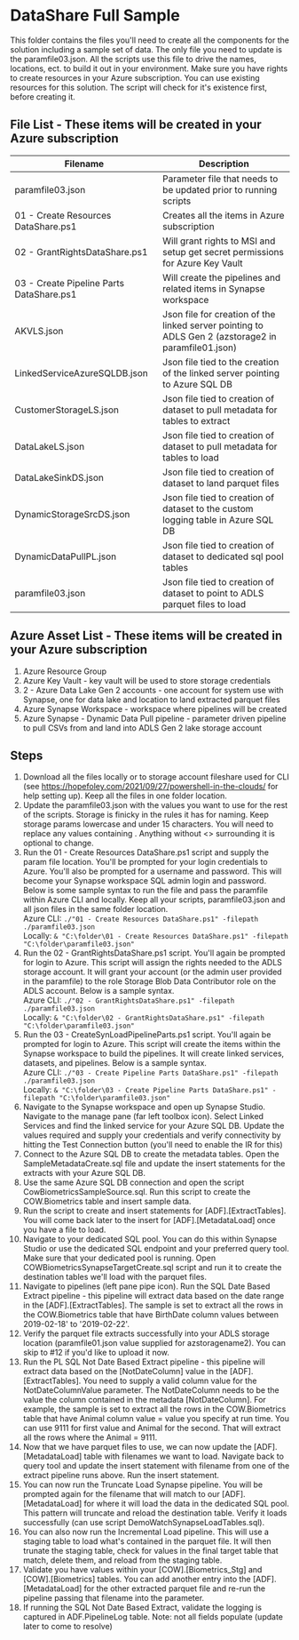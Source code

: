 # DataShare Full Sample
This folder contains the files you'll need to create all the components for the solution including a sample set of data.  The only file you need to update is the paramfile03.json.  All the scripts use this file to drive the names, locations, ect. to build it out in your environment.  Make sure you have rights to create resources in your Azure subscription.  You can use existing resources for this solution.  The script will check for it's existence first, before creating it.  

## File List - These items will be created in your Azure subscription

Filename  | Description
------------- | -------------
paramfile03.json | Parameter file that needs to be updated prior to running scripts
01 - Create Resources DataShare.ps1  | Creates all the items in Azure subscription
02 - GrantRightsDataShare.ps1 | Will grant rights to MSI and setup get secret permissions for Azure Key Vault
03 - Create Pipeline Parts DataShare.ps1 | Will create the pipelines and related items in Synapse workspace
AKVLS.json | Json file for creation of the linked server pointing to ADLS Gen 2 (azstorage2 in paramfile01.json)
LinkedServiceAzureSQLDB.json | Json file tied to the creation of the linked server pointing to Azure SQL DB 
CustomerStorageLS.json | Json file tied to creation of dataset to pull metadata for tables to extract
DataLakeLS.json | Json file tied to creation of dataset to pull metadata for tables to load
DataLakeSinkDS.json | Json file tied to creation of dataset to land parquet files
DynamicStorageSrcDS.json | Json file tied to creation of dataset to the custom logging table in Azure SQL DB
DynamicDataPullPL.json | Json file tied to creation of dataset to dedicated sql pool tables
paramfile03.json | Json file tied to creation of dataset to point to ADLS parquet files to load


## Azure Asset List - These items will be created in your Azure subscription
1. Azure Resource Group
2. Azure Key Vault - key vault will be used to store storage credentials  
3. 2 - Azure Data Lake Gen 2 accounts - one account for system use with Synapse, one for data lake and location to land extracted parquet files 
4. Azure Synapse Workspace - workspace where pipelines will be created
5. Azure Synapse - Dynamic Data Pull pipeline - parameter driven pipeline to pull CSVs from and land into ADLS Gen 2 lake storage account


## Steps 
1. Download all the files locally or to storage account fileshare used for CLI (see https://hopefoley.com/2021/09/27/powershell-in-the-clouds/ for help setting up).  Keep all the files in one folder location.   
1. Update the paramfile03.json with the values you want to use for the rest of the scripts.  Storage is finicky in the rules it has for naming.  Keep storage params lowercase and under 15 characters.  You will need to replace any values containing <text>.  Anything without <> surrounding it is optional to change.  
2. Run the 01 - Create Resources DataShare.ps1 script and supply the param file location.  You'll be prompted for your login credentials to Azure.  You'll also be prompted for a username and password.  This will become your Synapse workspace SQL admin login and password.  Below is some sample syntax to run the file and pass the paramfile within Azure CLI and locally.  Keep all your scripts, paramfile03.json and all json files in the same folder location.  
  Azure CLI:  `./"01 - Create Resources DataShare.ps1" -filepath ./paramfile03.json`<br>
  Locally:  `& "C:\folder\01 - Create Resources DataShare.ps1" -filepath "C:\folder\paramfile03.json"`
3. Run the 02 - GrantRightsDataShare.ps1 script.  You'll again be prompted for login to Azure.  This script will assign the rights needed to the ADLS storage account.  It will grant your account (or the admin user provided in the paramfile) to the role Storage Blob Data Contributor role on the ADLS account.  Below is a sample syntax.  
  Azure CLI:  `./"02 - GrantRightsDataShare.ps1" -filepath ./paramfile03.json`<br>
  Locally:  `& "C:\folder\02 - GrantRightsDataShare.ps1" -filepath "C:\folder\paramfile03.json"`
4. Run the 03 - CreateSynLoadPipelineParts.ps1 script.  You'll again be prompted for login to Azure.  This script will create the items within the Synapse workspace to build the pipelines.  It will create linked services, datasets, and pipelines.  Below is a sample syntax.  
  Azure CLI:  `./"03 - Create Pipeline Parts DataShare.ps1" -filepath ./paramfile03.json`<br>
  Locally:  `& "C:\folder\03 - Create Pipeline Parts DataShare.ps1" -filepath "C:\folder\paramfile03.json"`
6. Navigate to the Synapse workspace and open up Synapse Studio.  Navigate to the manage pane (far left toolbox icon).  Select Linked Services and find the linked service for your Azure SQL DB.  Update the values required and supply your credentials and verify connectivity by hitting the Test Connection button (you'll need to enable the IR for this)
7. Connect to the Azure SQL DB to create the metadata tables.  Open the SampleMetadataCreate.sql file and update the insert statements for the extracts with your Azure SQL DB.  
8. Use the same Azure SQL DB connection and open the script CowBiometricsSampleSource.sql.  Run this script to create the COW.Biometrics table and insert sample data.  
8. Run the script to create and insert statements for [ADF].[ExtractTables].  You will come back later to the insert for [ADF].[MetadataLoad] once you have a file to load.  
9. Navigate to your dedicated SQL pool.  You can do this within Synapse Studio or use the dedicated SQL endpoint and your preferred query tool.  Make sure that your dedicated pool is running.  Open COWBiometricsSynapseTargetCreate.sql script and run it to create the destination tables we'll load with the parquet files.  
10.  Navigate to pipelines (left pane pipe icon).  Run the SQL Date Based Extract pipeline - this pipeline will extract data based on the date range in the [ADF].[ExtractTables].  The sample is set to extract all the rows in the COW.Biometrics table that have BirthDate column values between 2019-02-18' to '2019-02-22'.  
10.  Verify the parquet file extracts successfully into your ADLS storage location (paramfile01.json value supplied for azstoragename2).  You can skip to #12 if you'd like to upload it now. 
11.  Run the PL SQL Not Date Based Extract pipeline - this pipeline will extract data based on the [NotDateColumn] value in the [ADF].[ExtractTables].  You need to supply a valid column value for the NotDateColumnValue parameter.  The NotDateColumn needs to be the value the column contained in the metadata [NotDateColumn].  For example, the sample is set to extract all the rows in the COW.Biometrics table that have Animal column value = value you specify at run time.  You can use 9111 for first value and Animal for the second. That will extract all the rows where the Animal = 9111.  
12.  Now that we have parquet files to use, we can now update the [ADF].[MetadataLoad] table with filenames we want to load.  Navigate back to query tool and update the insert statement with filename from one of the extract pipeline runs above.  Run the insert statement.  
13.  You can now run the Truncate Load Synapse pipeline.  You will be prompted again for the filename that will match to our [ADF].[MetadataLoad] for where it will load the data in the dedicated SQL pool.  This pattern will truncate and reload the destination table.  Verify it loads successfully (can use script DemoWatchSynapseLoadTables.sql). 
14.  You can also now run the Incremental Load pipeline.  This will use a staging table to load what's contained in the parquet file.  It will then trunate the staging table, check for values in the final target table that match, delete them, and reload from the staging table.  
15.  Validate you have values within your [COW].[Biometrics_Stg] and [COW].[Biometrics] tables.  You can add another entry into the [ADF].[MetadataLoad] for the other extracted parquet file and re-run the pipeline passing that filename into the parameter.  
16. If running the SQL Not Date Based Extract, validate the logging is captured in ADF.PipelineLog table. Note: not all fields populate (update later to come to resolve)
